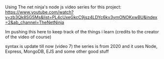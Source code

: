 Using The net ninja's node js 
video series for this project:
https://www.youtube.com/watch?v=zb3Qk8SG5Ms&list=PL4cUxeGkcC9jsz4LDYc6kv3ymONOKxwBU&index=2&ab_channel=TheNetNinja

Im pushing this here to keep track of the things i learn
(credits to the creator of the video of course)

syntax is update till now (video 7)
the series is from 2020 and it uses Node, Express, MongoDB, EJS and some other good stuff